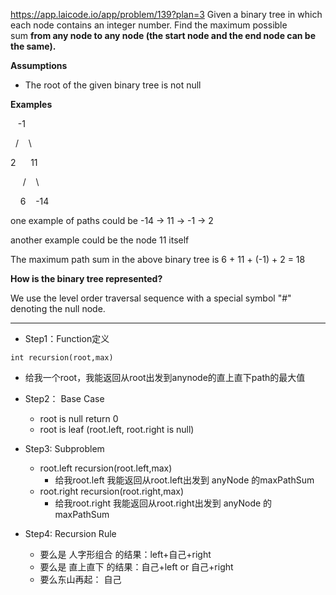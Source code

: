 https://app.laicode.io/app/problem/139?plan=3
Given a binary tree in which each node contains an integer number. Find the maximum possible sum **from any node to any node (the start node and the end node can be the same).** 

**Assumptions**

- ​The root of the given binary tree is not null

**Examples**

   -1

  /    \

2      11

     /    \

    6    -14

one example of paths could be -14 -> 11 -> -1 -> 2

another example could be the node 11 itself

The maximum path sum in the above binary tree is 6 + 11 + (-1) + 2 = 18

**How is the binary tree represented?**

We use the level order traversal sequence with a special symbol "#" denoting the null node.
***
- Step1：Function定义
```
int recursion(root,max)
```
- 给我一个root，我能返回从root出发到anynode的直上直下path的最大值

- Step2： Base Case
	- root is null return 0
	- root is leaf (root.left, root.right is null)
	
- Step3: Subproblem
	- root.left recursion(root.left,max)
		- 给我root.left 我能返回从root.left出发到 anyNode 的maxPathSum
	- root.right recursion(root.right,max)
		- 给我root.right 我能返回从root.right出发到 anyNode 的maxPathSum
		
- Step4: Recursion Rule
	- 要么是 人字形组合 的结果：left+自己+right
	- 要么是 直上直下 的结果：自己+left or 自己+right
	- 要么东山再起： 自己
